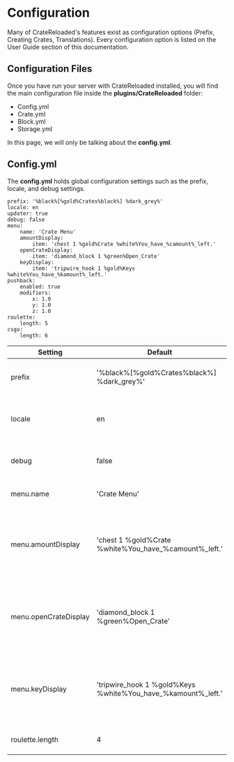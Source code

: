 # Configuration

Many of CrateReloaded's features exist as configuration options (Prefix, Creating Crates, Translations). 
Every configuration option is listed on the User Guide section of this documentation.

## Configuration Files

Once you have run your server with CrateReloaded installed, you will find the main configuration file inside the 
**plugins/CrateReloaded** folder:

* Config.yml
* Crate.yml
* Block.yml
* Storage.yml

In this page, we will only be talking about the **config.yml**.

## Config.yml

The **config.yml** holds global configuration settings such as the prefix, locale, and debug settings.

```
prefix: '%black%[%gold%Crates%black%] %dark_grey%'
locale: en
updater: true
debug: false
menu:
    name: 'Crate Menu'
    amountDisplay: 
        item: 'chest 1 %gold%Crate %white%You_have_%camount%_left.'
    openCrateDisplay: 
        item: 'diamond_block 1 %green%Open_Crate'
    keyDisplay: 
        item: 'tripwire_hook 1 %gold%Keys %white%You_have_%kamount%_left.'
pushback:
    enabled: true
    modifiers:
        x: 1.0
        y: 1.0
        z: 1.0
roulette:
    length: 5
csgo:
    length: 6
```

|       Setting         |         Default           |        Description            |
------------------------|---------------------------|-------------------------------|
| prefix                |'%black%[%gold%Crates%black%] %dark_grey%'| Shows up before every command. |
| locale                |            en             | The language pack that the plugin will use. |
| debug                 |            false          | Prints out information to the console. |
| menu.name             |        'Crate Menu'       | The name for the in-game GUI.  |
| menu.amountDisplay    |'chest 1 %gold%Crate %white%You_have_%camount%_left.'| Item that displays the amount of crate the user has left inside the in-game GUI. |
| menu.openCrateDisplay |'diamond_block 1 %green%Open_Crate'| Clickable item that allows the user to open a crate inside the in-game GUI. |
| menu.keyDisplay       |'tripwire_hook 1 %gold%Keys %white%You_have_%kamount%_left.'| Item that displays the amount of keys the user has inside the in-game GUI. |
| roulette.length       |            4              | The length of the Roulette |